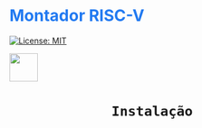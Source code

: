 <h1 style="color:#227af1;">Montador RISC-V</h1>  

[![License: MIT](https://img.shields.io/badge/License-MIT-blue.svg)](https://opensource.org/licenses/MIT) 


<code ><img align="center" height="50" src="https://svgshare.com/i/NQC.svg"><h1 align="center">Instalação </h1></code>
